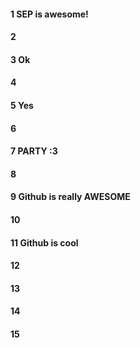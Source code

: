 #### 1 SEP is awesome!
#### 2
#### 3 Ok
#### 4
#### 5 Yes
#### 6
#### 7 PARTY :3
#### 8
#### 9 Github is really AWESOME
#### 10
#### 11 Github is cool 
#### 12
#### 13
#### 14
#### 15